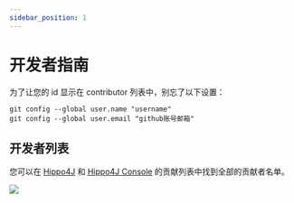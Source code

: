 ```yaml
---
sidebar_position: 1
---
```


# 开发者指南


为了让您的 id 显示在 contributor 列表中，别忘了以下设置：

```shell
git config --global user.name "username"
git config --global user.email "github账号邮箱"
```

## 开发者列表

您可以在 [Hippo4J](https://github.com/opengoofy/hippo4j/graphs/contributors) 和 [Hippo4J Console](https://github.com/opengoofy/hippo4j-console) 的贡献列表中找到全部的贡献者名单。

<a href="https://github.com/opengoofy/hippo4j/graphs/contributors"><img src="https://opencollective.com/hippo4j/contributors.svg?width=890&button=false"/></a>
